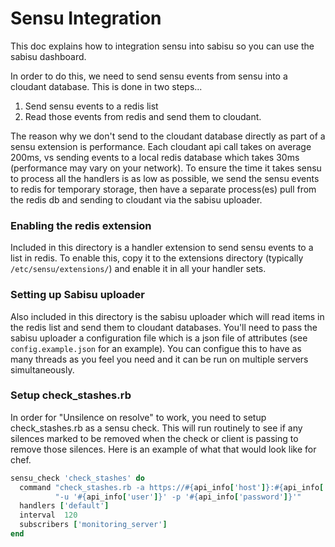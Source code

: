 Sensu Integration
=================
This doc explains how to integration sensu into sabisu so you can use the sabisu dashboard.

In order to do this, we need to send sensu events from sensu into a cloudant database. This is done in two steps...

1. Send sensu events to a redis list
2. Read those events from redis and send them to cloudant.

The reason why we don't send to the cloudant database directly as part of a sensu extension is performance. Each cloudant api call takes on average 200ms, vs sending events to a local redis database which takes 30ms (performance may vary on your network). To ensure the time it takes sensu to process all the handlers is as low as possible, we send the sensu events to redis for temporary storage, then have a separate process(es) pull from the redis db and sending to cloudant via the sabisu uploader.

### Enabling the redis extension
Included in this directory is a handler extension to send sensu events to a list in redis. To enable this, copy it to the extensions directory (typically `/etc/sensu/extensions/`) and enable it in all your handler sets.

### Setting up Sabisu uploader
Also included in this directory is the sabisu uploader which will read items in the redis list and send them to cloudant databases. You'll need to pass the sabisu uploader a configuration file which is a json file of attributes (see `config.example.json` for an example). You can configue this to have as many threads as you feel you need and it can be run on multiple servers simultaneously.

### Setup check\_stashes.rb
In order for "Unsilence on resolve" to work, you need to setup check\_stashes.rb as a sensu check. This will run routinely to see if any silences marked to be removed when the check or client is passing to remove those silences. Here is an example of what that would look like for chef.

```ruby
sensu_check 'check_stashes' do
  command "check_stashes.rb -a https://#{api_info['host']}:#{api_info['port']} " +
          "-u '#{api_info['user']}' -p '#{api_info['password']}'"
  handlers ['default']
  interval  120
  subscribers ['monitoring_server']
end
```
